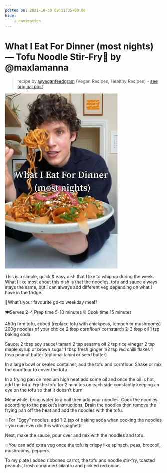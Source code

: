```yaml
---
posted on: 2021-10-30 09:11:35+00:00
hide:
    - navigation
---
```


# What I Eat For Dinner (most nights) — Tofu Noodle Stir-Fry🍝 by @maxlamanna 

> recipe by [@veganfeedgram](https://www.instagram.com/veganfeedgram/) 
(Vegan Recipes, Healthy Recipes) - [see original post](https://instagram.com/p/CVpbJPXKOX6)

![](../img/veganfeedgram_30-10-2021_0910.png)


This is a simple, quick & easy dish that I like to whip up during the week. What I like most about this dish is that the noodles, tofu and sauce always stays the same, but I can always add different veg depending on what I have in the fridge.

🍜What’s your favourite go-to weekday meal?

🍽Serves 2-4
Prep time 5-10 minutes
⏰ Cook time 15 minutes

450g firm tofu, cubed (replace tofu with chickpeas, tempeh or mushrooms)
200g noodles of your choice
2 tbsp cornflour/ cornstarch
2-3 tbsp oil
1 tsp baking soda

Sauce:
2 tbsp soy sauce/ tamari
2 tsp sesame oil
2 tsp rice vinegar
2 tsp maple syrup or brown sugar
1 tbsp fresh ginger
1/2 tsp red chilli flakes
1 tbsp peanut butter (optional tahini or seed butter)

In a large bowl or sealed container, add the tofu and cornflour. Shake or mix the cornflour to cover the tofu. 

In a frying pan on medium high heat add some oil and once the oil is hot, add the tofu. Fry the tofu for 2 minutes on each side constantly keeping an eye on the tofu so that it doesn’t burn.

Meanwhile, bring water to a boil then add your noodles. Cook the noodles according to the packet’s instructions. Drain the noodles then remove the frying pan off the heat and add the noodles with the tofu.

💥For “Eggy” noodles, add 1-2 tsp of baking soda when cooking the noodles - you can even do this with spaghetti!

Next, make the sauce, pour over and mix with the noodles and tofu.

💥You can add extra veg once the tofu is crispy like spinach, peas, broccoli, mushrooms, peppers.

To my plate I added ribboned carrot, the tofu and noodle stir-fry, toasted peanuts, fresh coriander/ cilantro and pickled red onion. 